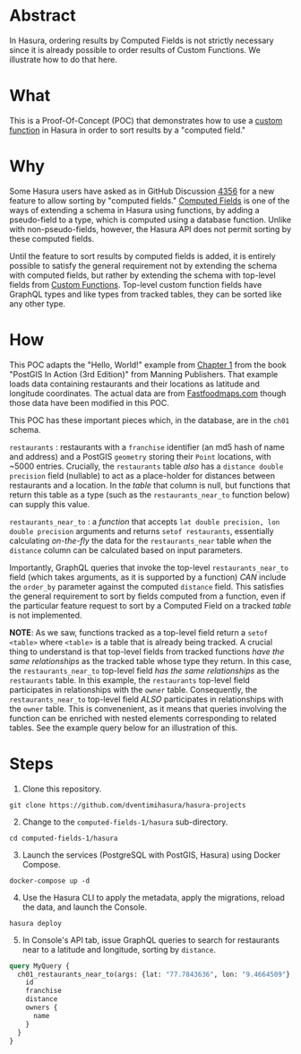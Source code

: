 # Abstract #

In Hasura, ordering results by Computed Fields is not strictly
necessary since it is already possible to order results of Custom
Functions.  We illustrate how to do that here.

# What #

This is a Proof-Of-Concept (POC) that demonstrates how to use a
[custom function](https://hasura.io/docs/latest/schema/postgres/custom-functions/
"custom function") in Hasura in order to sort results by a "computed field."

# Why #

Some Hasura users have asked as in GitHub Discussion
[4356](https://github.com/hasura/graphql-engine/issues/4356 "4356")
for a new feature to allow sorting by "computed fields."
[Computed Fields](https://hasura.io/docs/latest/schema/postgres/computed-fields/
"Computed Fields") is one of the ways of extending a schema in Hasura
using functions, by adding a pseudo-field to a type, which is computed
using a database function.  Unlike with non-pseudo-fields, however,
the Hasura API does not permit sorting by these computed fields.

Until the feature to sort results by computed fields is added, it is
entirely possible to satisfy the general requirement not by extending
the schema with computed fields, but rather by extending the schema
with top-level fields from
[Custom Functions](https://hasura.io/docs/latest/schema/postgres/custom-functions/
"Custom Functions"). Top-level custom function fields have GraphQL
types and like types from tracked tables, they can be sorted like any
other type.

# How #

This POC adapts the "Hello, World!" example from [Chapter
1](https://livebook.manning.com/book/postgis-in-action-third-edition/chapter-1/)
from the
book "PostGIS In Action (3rd Edition)" from Manning Publishers.  That
example loads data containing restaurants and their locations as
latitude and longitude coordinates.  The actual data are from
[Fastfoodmaps.com](http://fastfoodmaps.com/) though those data have
been modified in this POC.

This POC has these important pieces which, in the database, are in the
`ch01` schema.

`restaurants` : restaurants with a `franchise` identifier (an md5 hash
of name and address) and a PostGIS `geometry` storing their `Point`
locations, with ~5000 entries.  Crucially, the `restaurants` table
*also* has a `distance double precision` field (nullable) to act as a
place-holder for distances between restaurants and a location.  In the
*table* that column is null, but functions that return this table as a
type (such as the `restaurants_near_to` function below) can supply
this value.

`restaurants_near_to` : a *function* that accepts `lat double
precision, lon double precision` arguments and returns `setof
restaurants`, essentially calculating *on-the-fly* the data for the
`restaurants_near` table *when* the `distance` column can be
calculated based on input parameters.

Importantly, GraphQL queries that invoke the top-level
`restaurants_near_to` field (which takes arguments, as it is supported
by a function) *CAN* include the `order_by` parameter against the
computed `distance` field.  This satisfies the general requirement to
sort by fields computed from a function, even if the particular
feature request to sort by a Computed Field on a tracked *table* is
not implemented.

**NOTE**:  As we saw, functions tracked as a top-level field return a
`setof <table>` where `<table>` is a table that is already being
tracked.  A crucial thing to understand is that top-level fields from
tracked functions *have the same relationships* as the tracked table
whose type they return.  In this case, the `restaurants_near_to`
top-level field *has the same relationships* as the `restaurants`
table.  In this example, the `restaurants` top-level field participates in
relationships with the `owner` table.  Consequently, the
`restaurants_near_to` top-level field *ALSO* participates in
relationships with the `owner` table.  This is convenenient, as it
means that queries involving the function can be enriched with nested
elements corresponding to related tables.  See the example query below
for an illustration of this.

# Steps #

1. Clone this repository.

```shell
git clone https://github.com/dventimihasura/hasura-projects
```

2. Change to the `computed-fields-1/hasura` sub-directory.

```shell
cd computed-fields-1/hasura
```

3. Launch the services (PostgreSQL with PostGIS, Hasura) using Docker
   Compose.
   
```shell
docker-compose up -d
```

4. Use the Hasura CLI to apply the metadata, apply the migrations,
   reload the data, and launch the Console.
   
```shell
hasura deploy
```

5. In Console's API tab, issue GraphQL queries to search for
   restaurants near to a latitude and longitude, sorting by
   `distance`.
   
```graphql
query MyQuery {
  ch01_restaurants_near_to(args: {lat: "77.7843636", lon: "9.4664509"}, limit: 10, order_by: {distance: asc}, where: {owners: {id: {_is_null: false}}}) {
    id
    franchise
    distance
    owners {
      name
    }
  }
}
```
